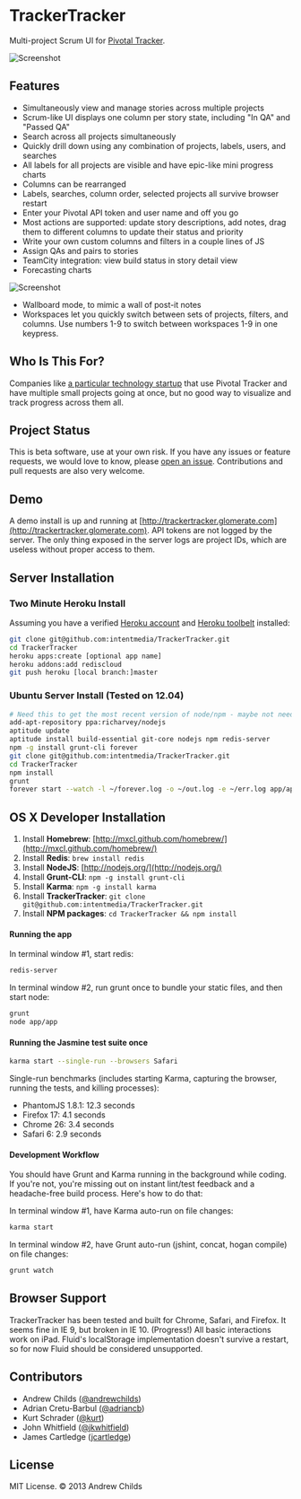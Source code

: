 # TrackerTracker

Multi-project Scrum UI for [Pivotal Tracker](http://www.pivotaltracker.com).

![Screenshot](http://i.imgur.com/6QEyWXm.png)

## Features

* Simultaneously view and manage stories across multiple projects
* Scrum-like UI displays one column per story state, including "In QA" and "Passed QA"
* Search across all projects simultaneously
* Quickly drill down using any combination of projects, labels, users, and searches
* All labels for all projects are visible and have epic-like mini progress charts
* Columns can be rearranged
* Labels, searches, column order, selected projects all survive browser restart
* Enter your Pivotal API token and user name and off you go
* Most actions are supported: update story descriptions, add notes, drag them to different columns to update their status and priority
* Write your own custom columns and filters in a couple lines of JS
* Assign QAs and pairs to stories
* TeamCity integration: view build status in story detail view
* Forecasting charts

![Screenshot](http://i.imgur.com/FK00z8H.png)

* Wallboard mode, to mimic a wall of post-it notes
* Workspaces let you quickly switch between sets of projects, filters, and columns. Use numbers 1-9 to switch between workspaces 1-9 in one keypress.

## Who Is This For?

Companies like [a particular technology startup](http://www.intentmedia.com/) that use Pivotal Tracker and have multiple small projects going at once, but no good way to visualize and track progress across them all.

## Project Status

This is beta software, use at your own risk. If you have any issues or feature requests, we would love to know, please [open an issue](http://github.com/intentmedia/TrackerTracker/issues). Contributions and pull requests are also very welcome.

## Demo

A demo install is up and running at [http://trackertracker.glomerate.com](http://trackertracker.glomerate.com). API tokens are not logged by the server. The only thing exposed in the server logs are project IDs, which are useless without proper access to them.

## Server Installation

### Two Minute Heroku Install

Assuming you have a verified [Heroku account](http://www.heroku.com/) and [Heroku toolbelt](https://toolbelt.herokuapp.com/) installed:

```sh
git clone git@github.com:intentmedia/TrackerTracker.git
cd TrackerTracker
heroku apps:create [optional app name]
heroku addons:add rediscloud
git push heroku [local branch:]master
```

### Ubuntu Server Install (Tested on 12.04)

```sh
# Need this to get the most recent version of node/npm - maybe not needed on 12.10
add-apt-repository ppa:richarvey/nodejs
aptitude update
aptitude install build-essential git-core nodejs npm redis-server
npm -g install grunt-cli forever
git clone git@github.com:intentmedia/TrackerTracker.git
cd TrackerTracker
npm install
grunt
forever start --watch -l ~/forever.log -o ~/out.log -e ~/err.log app/app.js
```

## OS X Developer Installation

1. Install **Homebrew**: [http://mxcl.github.com/homebrew/](http://mxcl.github.com/homebrew/)
2. Install **Redis**: `brew install redis`
3. Install **NodeJS**: [http://nodejs.org/](http://nodejs.org/)
4. Install **Grunt-CLI**: `npm -g install grunt-cli`
5. Install **Karma**: `npm -g install karma`
6. Install **TrackerTracker**: `git clone git@github.com:intentmedia/TrackerTracker.git`
7. Install **NPM packages**: `cd TrackerTracker && npm install`

#### Running the app

In terminal window #1, start redis:

```sh
redis-server
```

In terminal window #2, run grunt once to bundle your static files, and then start node:

```sh
grunt
node app/app
```

#### Running the Jasmine test suite once

```sh
karma start --single-run --browsers Safari
```

Single-run benchmarks (includes starting Karma, capturing the browser, running the tests, and killing processes):

- PhantomJS 1.8.1: 12.3 seconds
- Firefox 17: 4.1 seconds
- Chrome 26: 3.4 seconds
- Safari 6: 2.9 seconds

#### Development Workflow

You should have Grunt and Karma running in the background while coding. If you're not, you're missing out on instant lint/test feedback and a headache-free build process. Here's how to do that:

In terminal window #1, have Karma auto-run on file changes:

```sh
karma start
```

In terminal window #2, have Grunt auto-run (jshint, concat, hogan compile) on file changes:

```sh
grunt watch
```

## Browser Support

TrackerTracker has been tested and built for Chrome, Safari, and Firefox. It seems fine in IE 9, but broken in IE 10. (Progress!) All basic interactions work on iPad. Fluid's localStorage implementation doesn't survive a restart, so for now Fluid should be considered unsupported.

## Contributors

* Andrew Childs ([@andrewchilds](http://twitter.com/andrewchilds))
* Adrian Cretu-Barbul ([@adriancb](http://twitter.com/adriancb))
* Kurt Schrader ([@kurt](http://twitter.com/kurt))
* John Whitfield ([@jkwhitfield](http://twitter.com/jkwhitfield))
* James Cartledge ([jcartledge](https://github.com/jcartledge))

## License

MIT License. &copy; 2013 Andrew Childs
